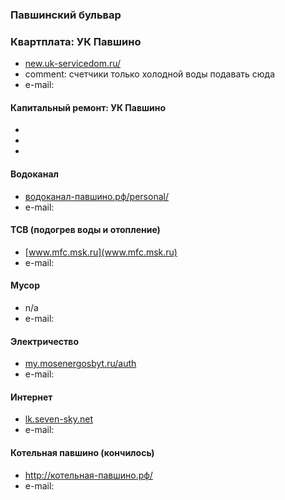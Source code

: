 ### Павшинский бульвар

### Квартплата: УК Павшино
* [new.uk-servicedom.ru/](http://new.uk-servicedom.ru/)
* comment: счетчики только холодной воды подавать сюда
* e-mail:

#### Капитальный ремонт: УК Павшино
*
*
*

#### Водоканал 
* [водоканал-павшино.рф/personal/](http://водоканал-павшино.рф/personal/)
* e-mail:

#### ТСВ (подогрев воды и отопление)
* [www.mfc.msk.ru](www.mfc.msk.ru)
* e-mail:

#### Мусор
* n/a
* e-mail:

#### Электричество
* [my.mosenergosbyt.ru/auth](https://my.mosenergosbyt.ru/auth)
* e-mail:

#### Интернет 
* [lk.seven-sky.net](https://lk.seven-sky.net)
* e-mail:

#### Котельная павшино (кончилось)
* http://котельная-павшино.рф/
* e-mail:

